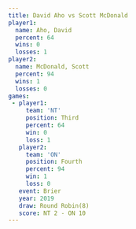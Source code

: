 ```yaml
---
title: David Aho vs Scott McDonald
player1:               
  name: Aho, David     
  percent: 64          
  wins: 0              
  losses: 1            
player2:               
  name: McDonald, Scott
  percent: 94          
  wins: 1              
  losses: 0            
games:
 - player1:         
     team: 'NT'     
     position: Third
     percent: 64    
     win: 0         
     loss: 1        
   player2:          
     team: 'ON'      
     position: Fourth
     percent: 94     
     win: 1          
     loss: 0         
   event: Brier        
   year: 2019          
   draw: Round Robin(8)
   score: NT 2 - ON 10 
---
```

